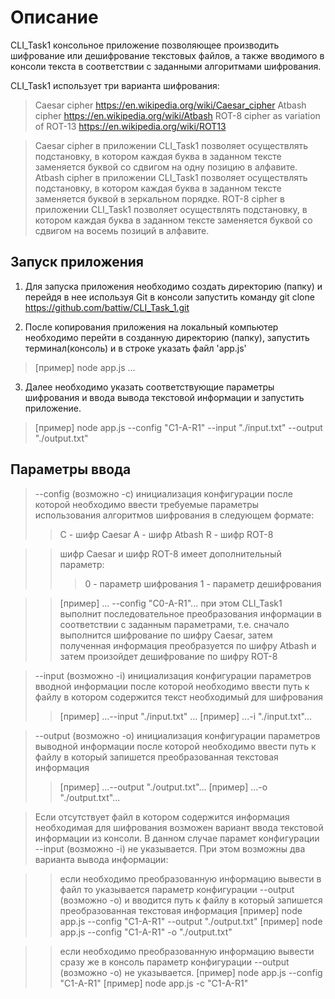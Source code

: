# Описание 

CLI_Task1 консольное приложение позволяющее производить шифрование или дешифрование текстовых файлов, а также вводимого в консоли текста в соответствии с заданными алгоритмами шифрования.

CLI_Task1  использует три варианта шифрования:
> Caesar cipher <https://en.wikipedia.org/wiki/Caesar_cipher>
> Atbash cipher <https://en.wikipedia.org/wiki/Atbash>
> ROT-8 cipher as variation of ROT-13 <https://en.wikipedia.org/wiki/ROT13>

> Caesar cipher в приложении CLI_Task1 позволяет осуществлять подстановку, в котором каждая буква в заданном тексте заменяется буквой со сдвигом на одну позицию в алфавите. 
> Atbash cipher в приложении CLI_Task1 позволяет осуществлять подстановку, в котором каждая буква в заданном тексте заменяется буквой в зеркальном порядке. 
> ROT-8 cipher в приложении CLI_Task1 позволяет осуществлять подстановку, в котором каждая буква в заданном тексте заменяется буквой со сдвигом на восемь позиций в алфавите. 

## Запуск приложения

1. Для запуска приложения необходимо создать директорию (папку) и перейдя в нее используя Git в консоли запустить команду 
git clone https://github.com/battiw/CLI_Task_1.git

2. После копирования приложения на локальный компьютер необходимо перейти в созданную директорию (папку), запустить терминал(консоль) и в строке указать файл 'app.js'
> [пример] node app.js ...

3. Далее необходимо указать соответствующие параметры шифрования и ввода вывода текстовой информации и запустить приложение.
> [пример] node app.js --config "C1-A-R1" --input "./input.txt" --output "./output.txt"


## Параметры ввода 

> --сonfig (возможно -c) инициализация конфигурации после которой необходимо ввести требуемые параметры использования алгоритмов шифрования в следующем формате:
>> С -  шифр Caesar
>> A -  шифр Atbash
>> R -  шифр ROT-8

>> шифр Caesar и шифр ROT-8 имеет дополнительный параметр:
>>> 0 - параметр шифрования 
>>> 1 - параметр дешифрования

>> [пример]  ... --config "C0-A-R1"... 
>> при этом CLI_Task1 выполнит  последовательное преобразования информации в соответствии с заданным параметрами, т.е. сначало выполнится шифрование по шифру Caesar, затем полученная информация преобразуется по шифру Atbash и затем произойдет дешифрование по шифру ROT-8

> --input (возможно -i) инициализация конфигурации параметров вводной информации после которой необходимо ввести путь к файлу в котором содержится текст необходимый для шифрования
>> [пример] ...--input "./input.txt" ...
>> [пример] ...-i "./input.txt"...

> --output (возможно -o) инициализация конфигурации параметров выводной информации после которой необходимо ввести путь к файлу в который запишется преобразованная текстовая информация
>> [пример] ...--output "./output.txt"... 
>> [пример] ...-o "./output.txt"...

> Если отсутствует файл в котором содержится информация необходимая для шифрования возможен вариант ввода текстовой информации из консоли. В данном случае парамет конфигурации --input (возможно -i) не указывается. При этом возможны два варианта вывода информации:

>> если необходимо преобразованную информацию вывести в файл то указывается параметр конфигурации --output (возможно -o) и вводится путь к файлу в который запишется преобразованная текстовая информация
>> [пример] node app.js --config "C1-A-R1" --output "./output.txt"
>> [пример] node app.js --config "C1-A-R1" -o "./output.txt"

>> если необходимо преобразованную информацию вывести сразу же в консоль параметр конфигурации --output (возможно -o) не указывается.
>> [пример] node app.js --config "C1-A-R1"
>> [пример] node app.js -c "C1-A-R1"

